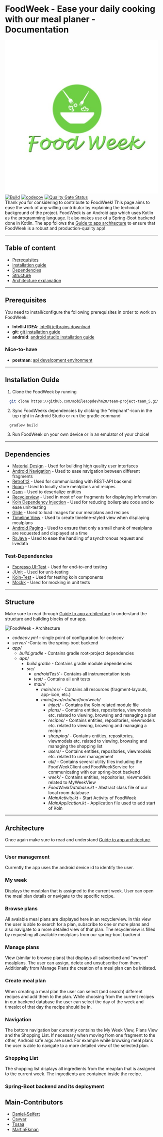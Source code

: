# FoodWeek - Ease your daily cooking with our meal planer - Documentation
![foodweek logo](images/logo.jpeg)\
[![Build](https://github.com/mobileappdevhm20/team-project-team_5/workflows/Build/badge.svg)](https://github.com/mobileappdevhm20/team-project-team_5/actions)
[![codecov](https://codecov.io/gh/mobileappdevhm20/team-project-team_5/branch/develop/graph/badge.svg)](https://codecov.io/gh/mobileappdevhm20/team-project-team_5)
[![Quality Gate Status](https://sonarcloud.io/api/project_badges/measure?project=mobileappdevhm20_team-project-team_5&metric=alert_status)](https://sonarcloud.io/dashboard?id=mobileappdevhm20_team-project-team_5)\
Thank you for considering to contribute to FoodWeek! This page aims to ease the work of any willing contributor by explaining the technical background of the project.
FoodWeek is an Android app which uses Kotlin as the programming language. It also makes use of a Spring-Boot backend done in Kotlin. The app follows the [Guide to app architecture](https://developer.android.com/jetpack/guide) to ensure that FoodWeek is a robust and production-quality app!

---

## Table of content
- [Prerequisites](#prerequisites)
- [Installation guide](#installation-guide)
- [Dependencies](#dependencies)
- [Structure](#structure)
- [Architecture explanation](#architecture)

---

## Prerequisites
You need to install/configure the following prerequisites in order to work on FoodWeek:
- **IntelliJ IDEA**: [intellij jetbrains download](https://www.jetbrains.com/de-de/idea/download/#section=windows)
- **git**: [git installation guide](https://git-scm.com/book/en/v2/Getting-Started-Installing-Git)
- **android**: [android studio installation guide](https://developer.android.com/studio/install)

### Nice-to-have
- **postman**: [api development environment](https://www.postman.com/downloads/)

---

## Installation Guide
1. Clone the FoodWeek by running <br>
  ```sh
    git clone https://github.com/mobileappdevhm20/team-project-team_5.git
  ```
2. Sync FoodWeeks dependencies by clicking the "elephant"-icon in the top right in Android Studio or run the gradle command<br>
  ```sh
    gradlew build
  ```
3. Run FoodWeek on your own device or in an emulator of your choice!

---

## Dependencies

- [Material Design](https://material.io/develop/android/docs/getting-started/) - Used for building high quality user interfaces
- [Android Navigation](https://developer.android.com/jetpack/androidx/releases/navigation) - Used to ease navigation between different fragments
- [Retrofit2](https://square.github.io/retrofit/) - Used for communicating with REST-API backend
- [Room](https://developer.android.com/topic/libraries/architecture/room) - Used to locally store mealplans and recipes
- [Gson](https://github.com/google/gson) - Used to deserialize entities
- [Recyclerview](https://developer.android.com/jetpack/androidx/releases/recyclerview) - Used in most of our fragments for displaying information
- [Koin Dependency Injection](https://start.insert-koin.io/#/setup/index) - Used for reducing boilerplate code and to ease unit-testing
- [Glide](https://github.com/bumptech/glide) - Used to load images for our mealplans and recipes
- [Timeline View](https://github.com/vipulasri/Timeline-View) - Used to create timeline-styled view when displaying mealplans
- [Android Paging](https://developer.android.com/topic/libraries/architecture/paging) - Used to ensure that only a small chunk of mealplans are requested and displayed at a time
- [RxJava](https://github.com/ReactiveX/RxJava) - Used to ease the handling of asynchronous request and livedata

### Test-Dependencies

- [Espresso UI-Test](https://developer.android.com/training/testing/espresso/setup) - Used for end-to-end testing
- [JUnit](https://developer.android.com/training/testing/unit-testing/local-unit-tests) - Used for unit-testing
- [Koin-Test](https://start.insert-koin.io/#/setup/index) - Used for testing koin components
- [Mockk](https://mockk.io/#installation) - Used for mocking in unit tests

---

## Structure
Make sure to read through [Guide to app architecture](https://developer.android.com/jetpack/guide) to understand the structure and building blocks of our app.

![FoodWeek - Architecture](https://developer.android.com/topic/libraries/architecture/images/final-architecture.png)


- *codecov.yml* - single point of configuration for codecov
- *server/* -Contains the spring-boot backend
- *app/*
  - *build.gradle* - Contains gradle root-project dependencies
  - *app/*
    - *build.gradle* - Contains gradle module dependencies
    - *src/*
      - *androidTest/* - Contains all instrumentation tests
      - *test/* - Contains all unit tests
      - *main/*
        - *main/res/* - Contains all resources (fragment-layouts, app-icon, etc.)
        - *main/java/edu/hm/foodweek/*
          - *inject/* - Contains the Koin related module file
          - *plans/* - Contains entities, repositories, viewmodels etc. related to viewing, browsing and managing a plan
          - *recipes/* - Contains entities, repositories, viewmodels etc. related to viewing, browsing and managing a recipe
          - *shopping/* - Contains entities, repositories, viewmodels etc. related to viewing, browsing and managing the shopping list
          - *users/* - Contains entities, repositories, viewmodels etc. related to user management
          - *util/* - Contains several utility files including the FoodWeekClient and FoodWeekService for communicating with our spring-boot backend
          - *week/* - Contains entities, repositories, viewmodels related to MyWeekView
          - *FoodWeekDatabase.kt* - Abstract class file of our local room database
          - *MainActivity.kt* - Start Activity of FoodWeek
          - *MainApplication.kt* - Application file used to add start of Koin

---
## Architecture

Once again make sure to read and understand [Guide to app architecture](https://developer.android.com/jetpack/guide).

---
### User management

Currently the app uses the android device id to identify the user.

### My week

Displays the mealplan that is assigned to the current week. User can open the meal plan details or navigate to the specific recipe. 

### Browse plans

All avaiable meal plans are displayed here in an recyclerview. In this view the user is able to search for a plan, subscribe to one or more plans and also navigate to a more detailed view of that plan. The recyclerview is filled by requesting all available mealplans from our spring-boot backend.

### Manage plans

View (similar to browse plans) that displays all subscribed and "owned" mealplans. The user can assign, delete and unsubscribe from them. Additionally from Manage Plans the creation of a meal plan can be initiated.

### Create meal plan

When creating a meal plan the user can select (and search) different recipes and add them to the plan. While choosing from the current recipes in our backend database the user can select the day of the week and timeslot of that day the recipe should be in.

### Navigation

The bottom navigation bar currently contains the My Week View, Plans View and the Shopping List. If necessary when moving from one fragment to the other, Android safe args are used. For example while browsing meal plans the user is able to navigate to a more detailed view of the selected plan.

### Shopping List

The shopping list displays all ingredients from the meaplan that is assigned to the current week. The ingredients are contained inside the recipe.

### Spring-Boot backend and its deployment


## Main-Contributors
- [Daniel-Seifert](https://github.com/Daniel-Seifert)
- [Cavvar](https://github.com/Cavvar)
- [Tosaa](https://github.com/Tosaa)
- [MartinEkman](https://github.com/MartinEkman)

